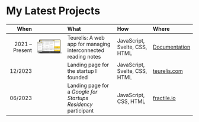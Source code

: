# My Latest Projects

| When | | What | How | Where |
|-----:|-|:-----|:----|:------|
| 2021 – Present | [![Teurelis](./teurelis-app/assets/mockup.png)](https://github.com/m-kupiec/portfolio/blob/main/teurelis-app/README.md) | Teurelis: A web app for managing interconnected reading notes | JavaScript, Svelte, CSS, HTML | [Documentation](https://github.com/m-kupiec/portfolio/blob/main/teurelis-app/README.md) |
| 12/2023 | | Landing page for the startup I founded | JavaScript, Svelte, CSS, HTML | [teurelis.com](https://teurelis.com/) |
| 06/2023 | | Landing page for a *Google for Startups Residency* participant | JavaScript, CSS, HTML | [fractile.io](https://fractile.io/) |
